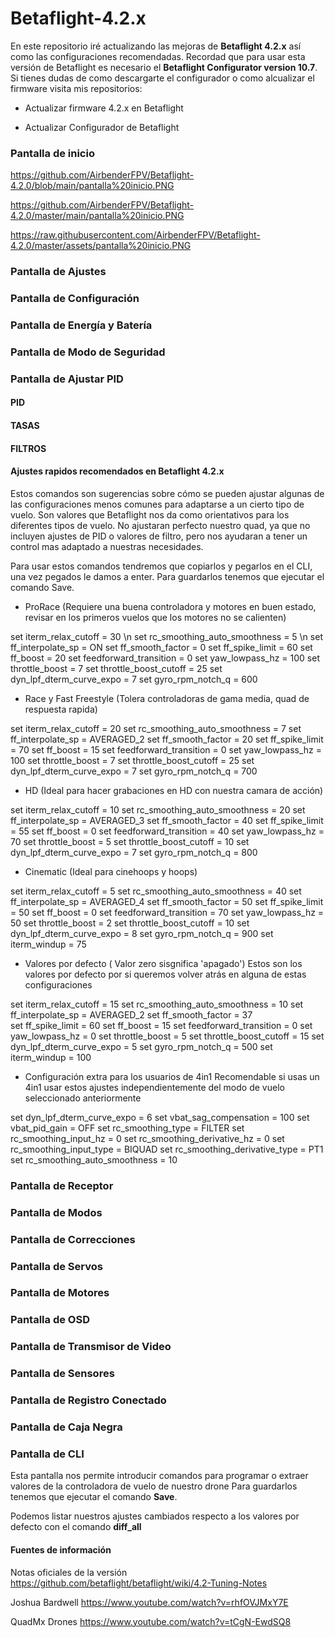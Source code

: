# Betaflight-4.2.x

En este repositorio iré actualizando las mejoras de **Betaflight 4.2.x** así como las configuraciones recomendadas.
Recordad que para usar esta versión de Betaflight es necesario el **Betaflight Configurator version 10.7**.
Si tienes dudas de como descargarte el configurador o como alcualizar el firmware visita mis repositorios:

- Actualizar firmware 4.2.x en Betaflight

- Actualizar Configurador de Betaflight

### Pantalla de inicio

https://github.com/AirbenderFPV/Betaflight-4.2.0/blob/main/pantalla%20inicio.PNG

https://github.com/AirbenderFPV/Betaflight-4.2.0/master/main/pantalla%20inicio.PNG

https://raw.githubusercontent.com/AirbenderFPV/Betaflight-4.2.0/master/assets/pantalla%20inicio.PNG


### Pantalla de Ajustes

### Pantalla de Configuración

### Pantalla de Energía y Batería

### Pantalla de Modo de Seguridad

### Pantalla de Ajustar PID

#### PID
#### TASAS
#### FILTROS


#### Ajustes rapidos recomendados en Betaflight 4.2.x

Estos comandos son sugerencias sobre cómo se pueden ajustar algunas de las configuraciones menos comunes para adaptarse a un cierto tipo de vuelo. Son valores que Betaflight nos da como orientativos para los diferentes tipos de vuelo. No ajustaran perfecto nuestro quad, ya que no incluyen ajustes de PID o valores de filtro, pero nos ayudaran a tener un control mas adaptado a nuestras necesidades.

Para usar estos comandos tendremos que copiarlos y pegarlos en el CLI, una vez pegados le damos a enter.
Para guardarlos tenemos que ejecutar el comando Save.

- ProRace (Requiere una buena controladora y motores en buen estado, revisar en los primeros vuelos que los motores no se calienten)

set iterm_relax_cutoff = 30 \n
set rc_smoothing_auto_smoothness = 5 \n
set ff_interpolate_sp = ON
set ff_smooth_factor = 0
set ff_spike_limit = 60
set ff_boost = 20
set feedforward_transition = 0
set yaw_lowpass_hz = 100
set throttle_boost = 7
set throttle_boost_cutoff = 25
set dyn_lpf_dterm_curve_expo = 7
set gyro_rpm_notch_q = 600


- Race y Fast Freestyle (Tolera controladoras de gama media, quad de respuesta rapida)

set iterm_relax_cutoff = 20
set rc_smoothing_auto_smoothness = 7
set ff_interpolate_sp = AVERAGED_2
set ff_smooth_factor = 20
set ff_spike_limit = 70
set ff_boost = 15
set feedforward_transition = 0
set yaw_lowpass_hz = 100
set throttle_boost = 7
set throttle_boost_cutoff = 25
set dyn_lpf_dterm_curve_expo = 7
set gyro_rpm_notch_q = 700

- HD (Ideal para hacer grabaciones en HD con nuestra camara de acción)

set iterm_relax_cutoff = 10
set rc_smoothing_auto_smoothness = 20
set ff_interpolate_sp = AVERAGED_3
set ff_smooth_factor = 40
set ff_spike_limit = 55
set ff_boost = 0
set feedforward_transition = 40
set yaw_lowpass_hz = 70
set throttle_boost = 5
set throttle_boost_cutoff = 10
set dyn_lpf_dterm_curve_expo = 7
set gyro_rpm_notch_q = 800

- Cinematic (Ideal para cinehoops y hoops)

set iterm_relax_cutoff = 5
set rc_smoothing_auto_smoothness = 40
set ff_interpolate_sp = AVERAGED_4
set ff_smooth_factor = 50
set ff_spike_limit = 50
set ff_boost = 0
set feedforward_transition = 70
set yaw_lowpass_hz = 50
set throttle_boost = 2
set throttle_boost_cutoff = 10
set dyn_lpf_dterm_curve_expo = 8
set gyro_rpm_notch_q = 900
set iterm_windup = 75


- Valores por defecto ( Valor zero sisgnifica 'apagado')
Estos son los valores por defecto por si queremos volver atrás en alguna de estas configuraciones

set iterm_relax_cutoff = 15
set rc_smoothing_auto_smoothness = 10
set ff_interpolate_sp = AVERAGED_2
set ff_smooth_factor = 37	
set ff_spike_limit = 60
set ff_boost = 15
set feedforward_transition = 0
set yaw_lowpass_hz = 0
set throttle_boost = 5
set throttle_boost_cutoff = 15
set dyn_lpf_dterm_curve_expo = 5
set gyro_rpm_notch_q = 500
set iterm_windup = 100

- Configuración extra para los usuarios de 4in1
Recomendable si usas un 4in1 usar estos ajustes independientemente del modo de vuelo seleccionado anteriormente

set dyn_lpf_dterm_curve_expo = 6
set vbat_sag_compensation = 100
set vbat_pid_gain = OFF
set rc_smoothing_type = FILTER
set rc_smoothing_input_hz = 0
set rc_smoothing_derivative_hz = 0
set rc_smoothing_input_type = BIQUAD
set rc_smoothing_derivative_type = PT1
set rc_smoothing_auto_smoothness = 10

### Pantalla de Receptor

### Pantalla de Modos

### Pantalla de Correcciones

### Pantalla de Servos

### Pantalla de Motores

### Pantalla de OSD

### Pantalla de Transmisor de Video

### Pantalla de Sensores

### Pantalla de Registro Conectado

### Pantalla de Caja Negra

### Pantalla de CLI

Esta pantalla nos permite introducir comandos para programar o extraer valores de la controladora de vuelo de nuestro drone
Para guardarlos tenemos que ejecutar el comando **Save**.

Podemos listar nuestros ajustes cambiados respecto a los valores por defecto con el comando **diff_all**


#### Fuentes de información

Notas oficiales de la versión
https://github.com/betaflight/betaflight/wiki/4.2-Tuning-Notes

Joshua Bardwell
https://www.youtube.com/watch?v=rhfOVJMxY7E

QuadMx Drones
https://www.youtube.com/watch?v=tCgN-EwdSQ8



